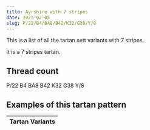 ```yaml
---
title: Ayrshire with 7 stripes
date: 2023-02-05
slug: P/22/B4/BA8/B42/K32/G38/Y/8
---
```

This is a list of all the tartan sett variants with 7 stripes.

It is a 7 stripes tartan.


## Thread count
P/22 B4 BA8 B42 K32 G38 Y/8

## Examples of this tartan pattern

| Tartan Variants |
|---------------|
